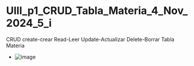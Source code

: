 # Ulll_p1_CRUD_Tabla_Materia_4_Nov_2024_5_i
CRUD create-crear Read-Leer Update-Actualizar Delete-Borrar Tabla Materia
- ![image](https://github.com/user-attachments/assets/9c1267b1-d515-4770-8cda-c42cbb8bac9e)

